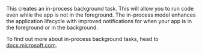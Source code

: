 ﻿This creates an in-process background task. This will allow you to run code even while the app is not in the foreground. The in-process model enhances the application lifecycle with improved notifications for when your app is in the foreground or in the background.

To find out more about in-process background tasks, head to [docs.microsoft.com](https://docs.microsoft.com/en-us/windows/uwp/launch-resume/create-and-register-an-inproc-background-task).
